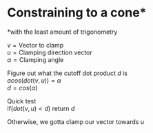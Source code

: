 # Constraining to a cone\*

\*with the least amount of trigonometry

$v = \text{Vector to clamp}$  
$u = \text{Clamping direction vector}$  
$\alpha = \text{Clamping angle}$

Figure out what the cutoff dot product $d$ is  
$acos( dot(v, u)) = \alpha$  
$d = cos(\alpha)$

Quick test  
$\text{if}(dot(v,u) < d) \text{ return } d$

Otherwise, we gotta clamp our vector towards u

<ClientOnly>
  <Demo/>
</ClientOnly>

<script setup>
import Demo from './ConstrainToConeDemo.vue'
</script>
